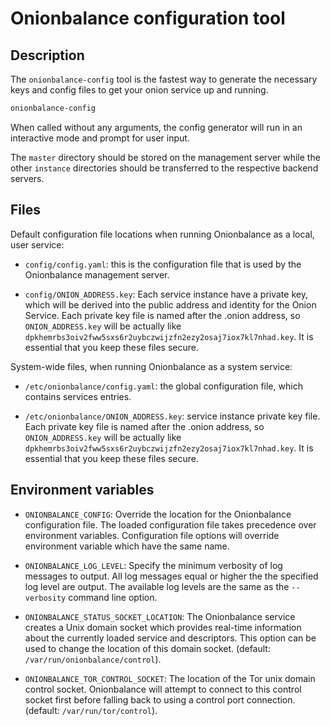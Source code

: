 # Onionbalance configuration tool

## Description

The `onionbalance-config` tool is the fastest way to generate the
necessary keys and config files to get your onion service up and
running.

```bash
onionbalance-config
```

When called without any arguments, the config generator will run in an
interactive mode and prompt for user input.

The `master` directory should be stored on the management server while
the other `instance` directories should be transferred to the respective
backend servers.

## Files

Default configuration file locations when running Onionbalance as a local, user
service:

* `config/config.yaml`: this is the configuration file that is used by the
  Onionbalance management server.

* `config/ONION_ADDRESS.key`: Each service instance have a private key, which
   will be derived into the public address and identity for the Onion Service.
   Each private key file is named after the .onion address, so
   `ONION_ADDRESS.key` will be actually like
   `dpkhemrbs3oiv2fww5sxs6r2uybczwijzfn2ezy2osaj7iox7kl7nhad.key`.
   It is essential that you keep these files secure.

System-wide files, when running Onionbalance as a system service:

* `/etc/onionbalance/config.yaml`: the global configuration file, which
  contains services entries.

* `/etc/onionbalance/ONION_ADDRESS.key`: service instance private key file.
   Each private key file is named after the .onion address, so
   `ONION_ADDRESS.key` will be actually like
   `dpkhemrbs3oiv2fww5sxs6r2uybczwijzfn2ezy2osaj7iox7kl7nhad.key`.
   It is essential that you keep these files secure.

## Environment variables

* `ONIONBALANCE_CONFIG`: Override the location for the Onionbalance
  configuration file. The loaded configuration file takes precedence over
  environment variables. Configuration file options will override environment
  variable which have the same name.

* `ONIONBALANCE_LOG_LEVEL`: Specify the minimum verbosity of log messages to
  output. All log messages equal or higher the the specified log level are
  output. The available log levels are the same as the `--verbosity` command
  line option.

* `ONIONBALANCE_STATUS_SOCKET_LOCATION`: The Onionbalance service creates a
  Unix domain socket which provides real-time information about the currently
  loaded service and descriptors. This option can be used to change the
  location of this domain socket. (default: `/var/run/onionbalance/control`).

* `ONIONBALANCE_TOR_CONTROL_SOCKET`: The location of the Tor unix domain
  control socket. Onionbalance will attempt to connect to this control socket
  first before falling back to using a control port connection. (default:
  `/var/run/tor/control`).
